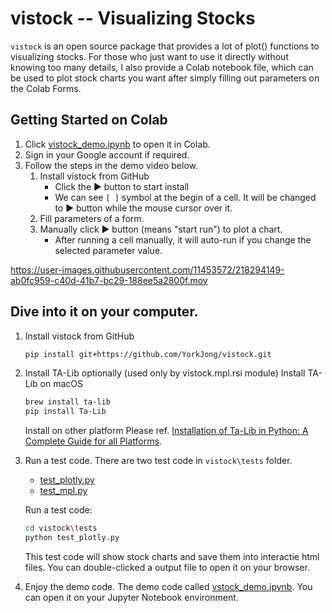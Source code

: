 # vistock -- Visualizing Stocks
`vistock` is an open source package that provides a lot of plot() functions to visualizing stocks. For those who just want to use it directly without knowing too many details, I also provide a Colab notebook file, which can be used to plot stock charts you want after simply filling out parameters on the Colab Forms.

## Getting Started on Colab

1. Click [vistock_demo.ipynb](https://colab.research.google.com/github/YorkJong/vistock/blob/main/examples/vistock_demo.ipynb) to open it in Colab.
2. Sign in your Google account if required.
3. Follow the steps in the demo video below.
   1. Install vistock from GitHub
      * Click the ► button to start install 
      * We can see `[ ]` symbol at the begin of a cell. It will be changed to ► button while the mouse cursor over it.
   2. Fill parameters of a form.
   3. Manually click ► button (means "start run") to plot a chart.
      * After running a cell manually, it will auto-run if you change the selected parameter value. 

https://user-images.githubusercontent.com/11453572/218294149-ab0fc959-c40d-41b7-bc29-188ee5a2800f.mov


## Dive into it on your computer.

1. Install vistock from GitHub
    ```sh
    pip install git+https://github.com/YorkJong/vistock.git
    ```

2. Install TA-Lib optionally (used only by vistock.mpl.rsi module)
    Install TA-Lib on macOS
    ```sh
    brew install ta-lib
    pip install Ta-Lib
    ```
    Install on other platform Please ref. [Installation of Ta-Lib in Python: A Complete Guide for all Platforms](https://blog.quantinsti.com/install-ta-lib-python/).

3. Run a test code.
    There are two test code in `vistock\tests` folder.
    * [test_plotly.py](https://github.com/YorkJong/vistock/blob/main/tests/test_plotly.py)
    * [test_mpl.py](https://github.com/YorkJong/vistock/blob/main/tests/test_mpl.py)
    
    Run a test code:
    ```sh
    cd vistock\tests
    python test_plotly.py
    ```
    This test code will show stock charts and save them into interactie html files.
    You can double-clicked a output file to open it on your browser.
    
4. Enjoy the demo code.
    The demo code called [vstock_demo.ipynb](https://github.com/YorkJong/vistock/blob/main/examples/vistock_demo.ipynb). You can open it on your Jupyter Notebook environment.
    
[//]: # (This may be the most platform independent comment)
